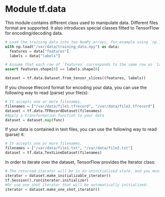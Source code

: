 # Module tf.data
This module contains different class used to manipulate data. Different files format are supported. It also introduces special classes fitted to TensorFlow for encoding/decoding data.
```python
# Load the training data into two NumPy arrays, for example using `np.load()`.
with np.load("/var/data/training_data.npy") as data:
  features = data["features"]
  labels = data["labels"]

# Assume that each row of `features` corresponds to the same row as `labels`.
assert features.shape[0] == labels.shape[0]

dataset = tf.data.Dataset.from_tensor_slices((features, labels))
```
If you choose tfrecord format for encoding your data, you can use the following way to read (parse) your file(s):
```python
# It accepts one or more filenames.
filenames = ["/var/data/file1.tfrecord", "/var/data/file2.tfrecord"]
dataset = tf.data.TFRecordDataset(filenames)
#Apply a transformation function to your data
dataset = dataset.map(func) 
```
If your data is contained in text files, you can use the following way to read (parse) it:
```python
# It accepts one or more filenames.
filenames = ["/var/data/file1.txt", "/var/data/file2.txt"]
dataset = tf.data.TextLineDataset(filenames)
```
In order to iterate over the dataset, TensorFlow provides the Iterator class:
```python
# The returned iterator will be in an uninitialized state, and you must run the iterator.initializer operation before using it:
iterator = dataset.make_initializable_iterator()
tf.Session().run(iterator.initializer)
#Or use one_shot iterator that will be automatically initialized:
iterator = dataset.make_one_shot_iterator()
```

